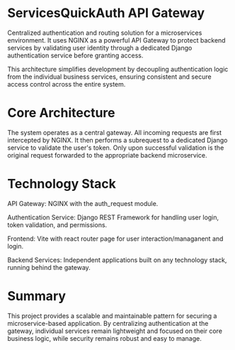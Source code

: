 # ServicesQuickAuth API Gateway
Centralized authentication and routing solution for a microservices environment. It uses NGINX as a powerful API Gateway to protect backend services by validating user identity through a dedicated Django authentication service before granting access.

This architecture simplifies development by decoupling authentication logic from the individual business services, ensuring consistent and secure access control across the entire system.

# Core Architecture
The system operates as a central gateway. All incoming requests are first intercepted by NGINX. It then performs a subrequest to a dedicated Django service to validate the user's token. Only upon successful validation is the original request forwarded to the appropriate backend microservice.

# Technology Stack
API Gateway: NGINX with the auth_request module.

Authentication Service: Django REST Framework for handling user login, token validation, and permissions.

Frontend: Vite with react router page for user interaction/managanent and login.

Backend Services: Independent applications built on any technology stack, running behind the gateway.

# Summary
This project provides a scalable and maintainable pattern for securing a microservice-based application. By centralizing authentication at the gateway, individual services remain lightweight and focused on their core business logic, while security remains robust and easy to manage.
